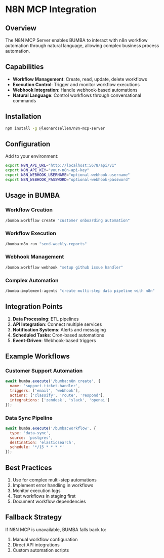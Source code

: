 # N8N MCP Integration

## Overview
The N8N MCP Server enables BUMBA to interact with n8n workflow automation through natural language, allowing complex business process automation.

## Capabilities
- **Workflow Management**: Create, read, update, delete workflows
- **Execution Control**: Trigger and monitor workflow executions
- **Webhook Integration**: Handle webhook-based automations
- **Natural Language**: Control workflows through conversational commands

## Installation
```bash
npm install -g @leonardsellem/n8n-mcp-server
```

## Configuration
Add to your environment:
```bash
export N8N_API_URL="http://localhost:5678/api/v1"
export N8N_API_KEY="your-n8n-api-key"
export N8N_WEBHOOK_USERNAME="optional-webhook-username"
export N8N_WEBHOOK_PASSWORD="optional-webhook-password"
```

## Usage in BUMBA

### Workflow Creation
```bash
/bumba:workflow create "customer onboarding automation"
```

### Workflow Execution
```bash
/bumba:n8n run "send-weekly-reports"
```

### Webhook Management
```bash
/bumba:workflow webhook "setup github issue handler"
```

### Complex Automation
```bash
/bumba:implement-agents "create multi-step data pipeline with n8n"
```

## Integration Points
1. **Data Processing**: ETL pipelines
2. **API Integration**: Connect multiple services
3. **Notification Systems**: Alerts and messaging
4. **Scheduled Tasks**: Cron-based automations
5. **Event-Driven**: Webhook-based triggers

## Example Workflows

### Customer Support Automation
```javascript
await bumba.execute('/bumba:n8n create', {
  name: 'support-ticket-handler',
  triggers: ['email', 'webhook'],
  actions: ['classify', 'route', 'respond'],
  integrations: ['zendesk', 'slack', 'openai']
});
```

### Data Sync Pipeline
```javascript
await bumba.execute('/bumba:workflow', {
  type: 'data-sync',
  source: 'postgres',
  destination: 'elasticsearch',
  schedule: '*/15 * * * *'
});
```

## Best Practices
1. Use for complex multi-step automations
2. Implement error handling in workflows
3. Monitor execution logs
4. Test workflows in staging first
5. Document workflow dependencies

## Fallback Strategy
If N8N MCP is unavailable, BUMBA falls back to:
1. Manual workflow configuration
2. Direct API integrations
3. Custom automation scripts
